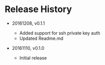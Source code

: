 # Release History

* 20161208, v0.1.1
	* Added support for ssh private key auth
	* Updated Readme.md

* 20161110, v0.1.0
	* Initial release